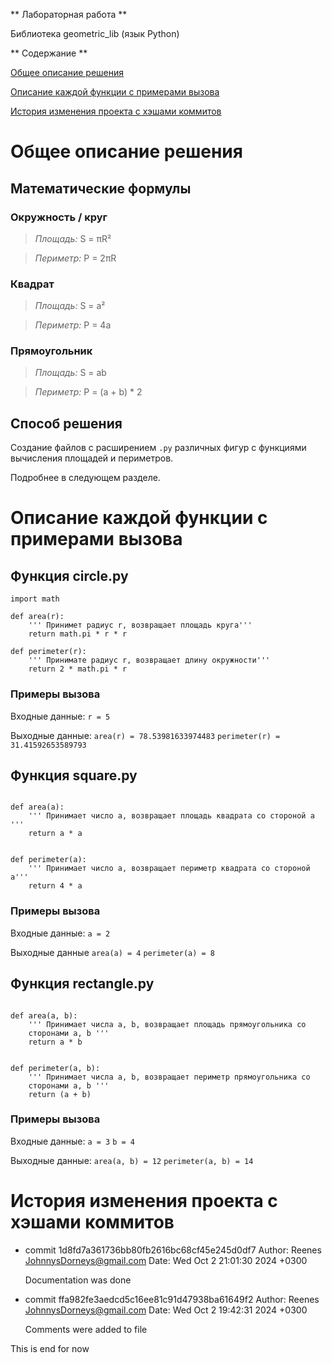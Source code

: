 ** Лабораторная работа **

Библиотека geometric_lib (язык Python)

** Содержание **

[Общее описание решения](#общее-описание-решения)

[Описание каждой функции с примерами вызова](#описание-каждой-функции-с-примерами-вызова)

[История изменения проекта с хэшами коммитов](#история-изменения-проекта-с-хэшами-коммитов)

# Общее описание решения

## Математические формулы

### Окружность / круг

> *Площадь:* S = πR²

> *Периметр:* P = 2πR

### Квадрат

> *Площадь:* S = a²

> *Периметр:* P = 4a

### Прямоугольник

> *Площадь:* S = ab

> *Периметр:* P = (a + b) * 2

## Способ решения

Создание файлов с расширением `.py` различных фигур с функциями вычисления площадей и периметров.

Подробнее в следующем разделе.

# Описание каждой функции с примерами вызова

## Функция circle.py

```
import math

def area(r):
    ''' Принимет радиус r, возвращает площадь круга'''
    return math.pi * r * r

def perimeter(r):
    ''' Принимате радиус r, возвращает длину окружности'''
    return 2 * math.pi * r
```

### Примеры вызова

Входные данные: `r = 5`

Выходные данные: `area(r) = 78.53981633974483` `perimeter(r) = 31.41592653589793`

## Функция square.py

```

def area(a):
    ''' Принимает число a, возвращает площадь квадрата со стороной a '''
    return a * a


def perimeter(a):
    ''' Принимает число a, возвращает периметр квадрата со стороной a'''
    return 4 * a

```

### Примеры вызова

Входные данные: `a = 2`

Выходные данные `area(a) = 4` `perimeter(a) = 8`

## Функция rectangle.py

```

def area(a, b):
    ''' Принимает числа a, b, возвращает площадь прямоугольника со 
    сторонами a, b '''
    return a * b


def perimeter(a, b):
    ''' Принимает числа a, b, возвращает периметр прямоугольника со 
    сторонами a, b '''
    return (a + b)

```

### Примеры вызова

Входные данные: `a = 3` `b = 4`

Выходные данные: `area(a, b) = 12` `perimeter(a, b) = 14`

# История изменения проекта с хэшами коммитов

- commit 1d8fd7a361736bb80fb2616bc68cf45e245d0df7
Author: Reenes <JohnnysDorneys@gmail.com>
Date: Wed Oct 2 21:01:30 2024 +0300

    Documentation was done

- commit ffa982fe3aedcd5c16ee81c91d47938ba61649f2
Author: Reenes <JohnnysDorneys@gmail.com>
Date: Wed Oct 2 19:42:31 2024 +0300

    Comments were added to file

This is end for now
